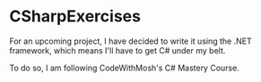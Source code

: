 # CSharpExercises
 
For an upcoming project, I have decided to write it using the .NET framework, which means I'll have to get C# under my belt.

To do so, I am following CodeWithMosh's C# Mastery Course. 
